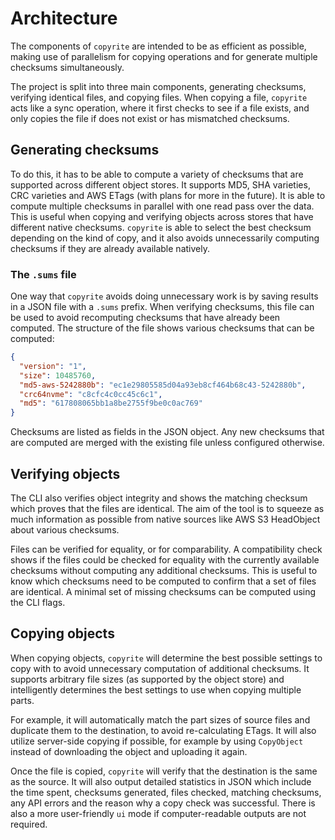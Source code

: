 # Architecture 
The components of `copyrite` are intended to be as efficient as possible, making use of parallelism for copying operations
and for generate multiple checksums simultaneously.

The project is split into three main components, generating checksums, verifying identical files, and copying files.
When copying a file, `copyrite` acts like a sync operation, where it first checks to see if a file exists, and only copies
the file if does not exist or has mismatched checksums.

## Generating checksums

To do this, it has to be able to compute a variety of checksums that are supported across different object stores. It
supports MD5, SHA varieties, CRC varieties and AWS ETags (with plans for more in the future). It is able to compute
multiple checksums in parallel with one read pass over the data. This is useful when copying and verifying objects 
across stores that have different native checksums. `copyrite` is able to select the best checksum depending on the
kind of copy, and it also avoids unnecessarily computing checksums if they are already available natively. 

### The `.sums` file

One way that `copyrite` avoids doing unnecessary work is by saving results in a JSON file with a `.sums` prefix. When
verifying checksums, this file can be used to avoid recomputing checksums that have already been computed. The structure
of the file shows various checksums that can be computed:

```json
{
  "version": "1",
  "size": 10485760,
  "md5-aws-5242880b": "ec1e29805585d04a93eb8cf464b68c43-5242880b",
  "crc64nvme": "c8cfc4c0cc45c6c1",
  "md5": "617808065bb1a8be2755f9be0c0ac769"
}
```

Checksums are listed as fields in the JSON object. Any new checksums that are computed are merged with the existing file
unless configured otherwise.

## Verifying objects

The CLI also verifies object integrity and shows the matching checksum which proves that the files are identical. The aim
of the tool is to squeeze as much information as possible from native sources like AWS S3 HeadObject about various checksums.

Files can be verified for equality, or for comparability. A compatibility check shows if the files could be checked for 
equality with the currently available checksums without computing any additional checksums. This is useful to know which
checksums need to be computed to confirm that a set of files are identical. A minimal set of missing checksums can be
computed using the CLI flags.

## Copying objects 

When copying objects, `copyrite` will determine the best possible settings to copy with to avoid unnecessary computation
of additional checksums. It supports arbitrary file sizes (as supported by the object store) and intelligently determines
the best settings to use when copying multiple parts.

For example, it will automatically match the part sizes of source files and duplicate them to the destination, to avoid
re-calculating ETags. It will also utilize server-side copying if possible, for example by using `CopyObject` instead
of downloading the object and uploading it again. 

Once the file is copied, `copyrite` will verify that the destination is the same as the source. It will also output detailed
statistics in JSON which include the time spent, checksums generated, files checked, matching checksums, any API errors and
the reason why a copy check was successful. There is also a more user-friendly `ui` mode if computer-readable outputs are
not required.
